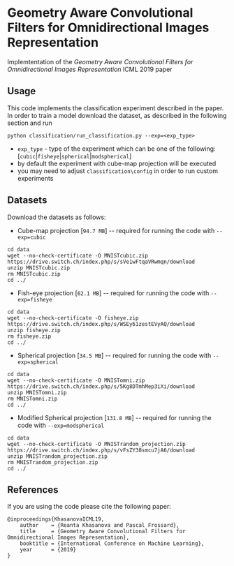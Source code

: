 # Geometry Aware Convolutional Filters for Omnidirectional Images Representation

Implemtentation of the *Geometry Aware Convolutional Filters for Omnidirectional Images Representation* ICML 2019 paper

## Usage

This code implements the classification experiment described in the paper. In order to train a model download the dataset, as described in the following section and run
```
python classification/run_classification.py --exp=<exp_type>
```
* `exp_type` - type of the experiment which can be one of the following: [`cubic`|`fisheye`|`spherical`|`modspherical`]
* by default the experiment with cube-map projection will be executed
* you may need to adjust `classification\config` in order to run custom experiments

## Datasets

Download the datasets as follows:
* Cube-map projection [`94.7 MB`] -- required for running the code with `--exp=cubic`
```
cd data
wget --no-check-certificate -O MNISTcubic.zip https://drive.switch.ch/index.php/s/sVe1wFtqaVRwmqn/download
unzip MNISTcubic.zip
rm MNISTcubic.zip
cd ../
```

* Fish-eye projection [`62.1 MB`] -- required for running the code with `--exp=fisheye`
```
cd data
wget --no-check-certificate -O fisheye.zip https://drive.switch.ch/index.php/s/WSEy61zestEVyAQ/download
unzip fisheye.zip
rm fisheye.zip
cd ../
```

* Spherical projection [`34.5 MB`] -- required for running the code with `--exp=spherical`
```
cd data
wget --no-check-certificate -O MNISTomni.zip https://drive.switch.ch/index.php/s/5Kg8DTmhMep3iXi/download
unzip MNISTomni.zip
rm MNISTomni.zip
cd ../
```

* Modified Spherical projection [`131.8 MB`] -- required for running the code with `--exp=modspherical`
```
cd data
wget --no-check-certificate -O MNISTrandom_projection.zip https://drive.switch.ch/index.php/s/vFsZY38smcu7jA6/download
unzip MNISTrandom_projection.zip
rm MNISTrandom_projection.zip
cd ../
```

## References

If you are using the code please cite the following paper:
```
@inproceedings{KhasanovaICML19,
	author    = {Reanta Khasanova and Pascal Frossard},
	title     = {Geometry Aware Convolutional Filters for Omnidirectional Images Representation},
	booktitle = {International Conference on Machine Learning},
	year      = {2019}
}
```
